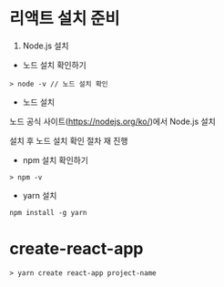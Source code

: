 # 리액트 설치 준비

1. Node.js 설치

- 노드 설치 확인하기

```
> node -v // 노드 설치 확인
```

- 노드 설치

노드 공식 사이트(https://nodejs.org/ko/)에서 Node.js 설치

설치 후 노드 설치 확인 절차 재 진행

- npm 설치 확인하기

```
> npm -v
```

- yarn 설치
  
```
npm install -g yarn
```

# create-react-app


```
> yarn create react-app project-name
```
